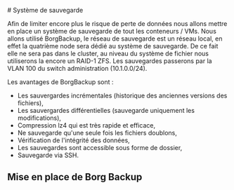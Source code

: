# Système de sauvegarde

Afin de limiter encore plus le risque de perte de données nous allons mettre en place un système de sauvegarde de tout les conteneurs / VMs. Nous allons utilisé BorgBackup, le réseau de sauvegarde est un réseau local, en effet la quatrième node sera dédié au système de sauvegarde. De ce fait elle ne sera pas dans le cluster, au niveau du système de fichier nous utiliserons la encore un RAID-1 ZFS. Les sauvegardes passerons par la VLAN 100 du switch administration (10.1.0.0/24).

Les avantages de BorgBackup sont :
- Les sauvergardes incrémentales (historique des anciennes versions des fichiers),
- Les sauvergardes différentielles (sauvegarde uniquement les modifications),
- Compression lz4 qui est très rapide et efficace,
- Ne sauvegarde qu'une seule fois les fichiers doublons,
- Vérification de l'intégrité des données,
- Les sauvegardes sont accessible sous forme de dossier,
- Sauvegarde via SSH.

## Mise en place de Borg Backup
